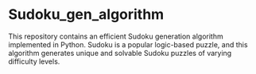 # Sudoku_gen_algorithm
This repository contains an efficient Sudoku generation algorithm implemented in Python. Sudoku is a popular logic-based puzzle, and this algorithm generates unique and solvable Sudoku puzzles of varying difficulty levels.
